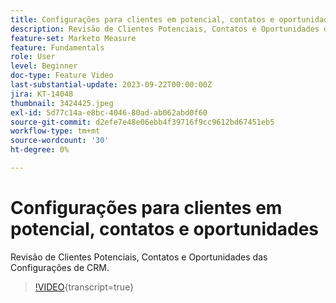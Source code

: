 ```yaml
---
title: Configurações para clientes em potencial, contatos e oportunidades
description: Revisão de Clientes Potenciais, Contatos e Oportunidades das Configurações de CRM.
feature-set: Marketo Measure
feature: Fundamentals
role: User
level: Beginner
doc-type: Feature Video
last-substantial-update: 2023-09-22T00:00:00Z
jira: KT-14048
thumbnail: 3424425.jpeg
exl-id: 5d77c14a-e8bc-4046-80ad-ab062abd0f60
source-git-commit: d2efe7e48e06ebb4f39716f9cc9612bd67451eb5
workflow-type: tm+mt
source-wordcount: '30'
ht-degree: 0%

---
```


# Configurações para clientes em potencial, contatos e oportunidades

Revisão de Clientes Potenciais, Contatos e Oportunidades das Configurações de CRM.

>[!VIDEO](https://video.tv.adobe.com/v/3424425/?learn=on){transcript=true}
